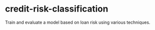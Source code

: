 # credit-risk-classification
Train and evaluate a model based on loan risk using various techniques.
